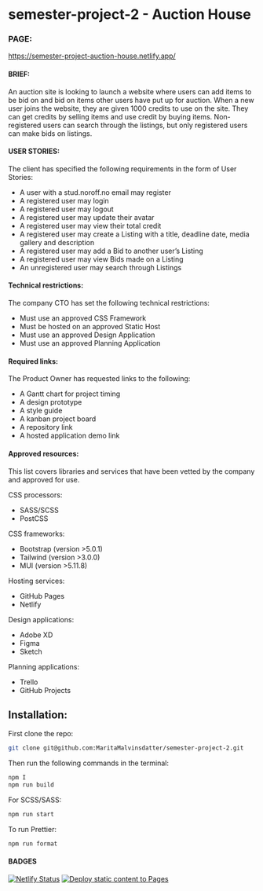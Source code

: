 # semester-project-2 - Auction House

### PAGE: 
https://semester-project-auction-house.netlify.app/

#### BRIEF:
An auction site is looking to launch a website where users can add items to be bid on and bid on items other users have put up for auction.
When a new user joins the website, they are given 1000 credits to use on the site. They can get credits by selling items and use credit by buying items. Non-registered users can search through the listings, but only registered users can make bids on listings.

#### USER STORIES:
The client has specified the following requirements in the form of User Stories:

- A user with a stud.noroff.no email may register
- A registered user may login
- A registered user may logout
- A registered user may update their avatar
- A registered user may view their total credit
- A registered user may create a Listing with a title, deadline date, media gallery and description
- A registered user may add a Bid to another user’s Listing
- A registered user may view Bids made on a Listing
- An unregistered user may search through Listings

#### Technical restrictions:
The company CTO has set the following technical restrictions:

- Must use an approved CSS Framework
- Must be hosted on an approved Static Host
- Must use an approved Design Application
- Must use an approved Planning Application

#### Required links:
The Product Owner has requested links to the following:

- A Gantt chart for project timing
- A design prototype
- A style guide
- A kanban project board
- A repository link
- A hosted application demo link

#### Approved resources:
This list covers libraries and services that have been vetted by the company and approved for use.

CSS processors:
- SASS/SCSS
- PostCSS

CSS frameworks:
- Bootstrap (version >5.0.1)
- Tailwind (version >3.0.0)
- MUI (version >5.11.8)

Hosting services:
- GitHub Pages
- Netlify

Design applications:
- Adobe XD
- Figma
- Sketch

Planning applications:
- Trello
- GitHub Projects

## Installation:

First clone the repo: 

```bash
git clone git@github.com:MaritaMalvinsdatter/semester-project-2.git
```

Then run the following commands in the terminal: 

```bash
npm I
npm run build
```

For SCSS/SASS:

```bash
npm run start
```

To run Prettier: 

```bash
npm run format
```

#### BADGES
[![Netlify Status](https://api.netlify.com/api/v1/badges/1bbdba6a-d29d-46b5-84f7-cde048ee2383/deploy-status)](https://app.netlify.com/sites/semester-project-auction-house/deploys)
[![Deploy static content to Pages](https://github.com/MaritaMalvinsdatter/social-media-client-workflow/actions/workflows/pages.yml/badge.svg)](https://github.com/MaritaMalvinsdatter/social-media-client-workflow/actions/workflows/static.yml)
